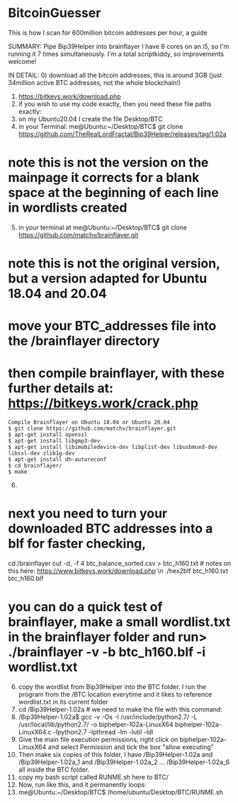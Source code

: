 # BitcoinGuesser
This is how I scan for 600million bitcoin addresses per hour, a guide

SUMMARY:
Pipe Bip39Helper into brainflayer
I have 8 cores on an i5, so I'm running it 7 times simultaneously.
I'm a total scriptkiddy, so improvements welcome!

IN DETAIL:
0) download all the bitcoin addresses, this is around 3GB (just 34million active BTC addresses, not the whole blockchain!)
1) https://bitkeys.work/download.php
4) if you wish to use my code exactly, then you need these file paths exactly:
5) on my Ubuntu20.04 I create the file Desktop/BTC
6) in your Terminal: me@Ubuntu:~/Desktop/BTC$ git clone https://github.com/TheRealLordFractal/Bip39Helper/releases/tag/1.02a
# note this is not the version on the mainpage it corrects for a blank space at the beginning of each line in wordlists created
5) in your terminal at me@Ubuntu:~/Desktop/BTC$ git clone https://github.com/matchv/brainflayer.git
# note this is not the original version, but a version adapted for Ubuntu 18.04 and 20.04
# move your BTC_addresses file into the /brainflayer directory
# then compile brainflayer, with these further details at: https://bitkeys.work/crack.php
    Compile Brainflayer on Ubuntu 18.04 or Ubuntu 20.04
    $ git clone https://github.com/matchv/brainflayer.git
    $ apt-get install openssl
    $ apt-get install libgmp3-dev
    $ apt-get install libimobiledevice-dev libplist-dev libusbmuxd-dev libssl-dev zlib1g-dev
    $ apt-get install dh-autoreconf
    $ cd brainflayer/
    $ make
6)
# next you need to turn your downloaded BTC addresses into a blf for faster checking, 
cd /brainflayer
cut -d, -f 4 btc_balance_sorted.csv > btc_h160.txt  # notes on this here: https://www.bitkeys.work/download.php \n
./hex2blf btc_h160.txt btc_h160.blf

# you can do a quick test of brainflayer, make a small wordlist.txt in the brainflayer folder and run> ./brainflayer -v -b btc_h160.blf -i wordlist.txt
6) copy the wordlist from Bip39Helper into the BTC folder. I run the program from the /BTC location everytime and it likes to reference wordlist.txt in its current folder
7) cd /Bip39Helper-1.02a  # we need to make the file with this command:
8) /Bip39Helper-1.02a$    gcc -v -Os -I /usr/include/python2.7/ -L /usr/local/lib/python2.7/ -o biphelper-102a-LinuxX64 biphelper-102a-LinuxX64.c -lpython2.7 -lpthread -lm -lutil -ldl
9) Give the main file execution permissions, right click on biphelper-102a-LinuxX64 and select Permission and tick the box "allow executing"
10) Then make six copies of this folder, I have /Bip39Helper-1.02a and /Bip39Helper-1.02a_1 and /Bip39Helper-1.02a_2 ... /Bip39Helper-1.02a_6 all inside the BTC folder.
11) copy my bash script called RUNME.sh here to BTC/
12) Now, run like this, and it permanently loops:
13)   me@Ubuntu:~/Desktop/BTC$ /home/ubuntu/Desktop/BTC/RUNME.sh
